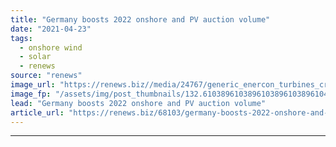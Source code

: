 ```yaml
---
title: "Germany boosts 2022 onshore and PV auction volume"
date: "2021-04-23"
tags: 
  - onshore wind
  - solar
  - renews
source: "renews"
image_url: "https://renews.biz//media/24767/generic_enercon_turbines_credit_jef_van_hoof_unsplash.jpeg?mode=crop&width=770&heightratio=0.6103896103896103896103896104&slimmage=true"
image_fp: "/assets/img/post_thumbnails/132.6103896103896103896103896104&slimmage=true"
lead: "Germany boosts 2022 onshore and PV auction volume"
article_url: "https://renews.biz/68103/germany-boosts-2022-onshore-and-pv-auction-volume/"
---
```


---
